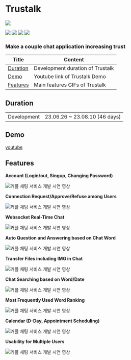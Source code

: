 # Trustalk

<img src="https://img.shields.io/badge/1729-FFFFFF?style=flat&label=lines of code"/>

<img src="https://img.shields.io/badge/Go-00ADD8?style=flat&logo=go&logoColor=white"/> <img src="https://img.shields.io/badge/Gin-00ADD8?style=flat&logo=go&logoColor=white"/> <img src="https://img.shields.io/badge/React-61DAFB?style=flat&logo=react&logoColor=black"/> <img src="https://img.shields.io/badge/Websocket-00ADD8?style=flat&logo=go&logoColor=white"/>

### **Make a couple chat application increasing trust**

| Title         | Content                                 |
|--------------|--------------------------------------|
| [Duration](#Duration) | Development duration of Trustalk                      |
| [Demo](#Demo) | Youtube link of Trustalk Demo              |
| [Features](#Features) | Main features GIFs of Trustalk                    |

## Duration

<table>
<tr>
<td align=center>
Development
</td>
<td align=center>
23.06.26 ~ 23.08.10 (46 days)
</td>
</tr>
</table>

## Demo

[youtube](https://www.youtube.com/embed/eciM1M9p2E4?si=rCm5wBqr4AZiUp-c)

## Features

**Account (Login/out, Singup, Changing Password)**

![커플 채팅 서비스 개발 시연 영상](https://github.com/choigonyok/couple-chat-service/assets/129271363/1b4b9dd6-8c4f-4afb-8d6f-b79da3241693)

**Connection Request/Approve/Refuse among Users**

![커플 채팅 서비스 개발 시연 영상](https://github.com/choigonyok/couple-chat-service/assets/129271363/036320b3-6ca5-46a7-a5bc-f3e68c374c14)

**Websocket Real-Time Chat**

![커플 채팅 서비스 개발 시연 영상](https://github.com/choigonyok/couple-chat-service/assets/129271363/98e30f06-1423-47b0-b85a-d90f5b8f12e5)

**Auto Question and Answering based on Chat Word**

![커플 채팅 서비스 개발 시연 영상](https://github.com/choigonyok/couple-chat-service/assets/129271363/3b657589-92ff-4fd2-99da-dfce3c23ac49)

**Transfer Files including IMG in Chat**

![커플 채팅 서비스 개발 시연 영상](https://github.com/choigonyok/couple-chat-service/assets/129271363/815486b2-b465-4e24-8955-0c9399bcfa84)

**Chat Searching based on Word/Date**

![커플 채팅 서비스 개발 시연 영상](https://github.com/choigonyok/couple-chat-service/assets/129271363/a423d11b-5434-420a-9a4b-d13504a247b8)

**Most Frequently Used Word Ranking**

![커플 채팅 서비스 개발 시연 영상](https://github.com/choigonyok/couple-chat-service/assets/129271363/19f512f8-a3c4-428e-85ce-eaec526dd521)

**Calendar (D-Day, Appointment Scheduling)**

![커플 채팅 서비스 개발 시연 영상](https://github.com/choigonyok/couple-chat-service/assets/129271363/5db1572c-78e2-48e8-9bff-9d68a2b4d820)

**Usability for Multiple Users**

![커플 채팅 서비스 개발 시연 영상](https://github.com/choigonyok/couple-chat-service/assets/129271363/7c8940f7-3485-4c82-ab37-c74dade11207)
